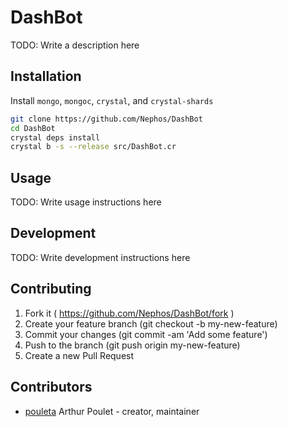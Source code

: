 # DashBot

TODO: Write a description here

## Installation

Install ``mongo``, ``mongoc``, ``crystal``, and ``crystal-shards``

```sh
git clone https://github.com/Nephos/DashBot
cd DashBot
crystal deps install
crystal b -s --release src/DashBot.cr
```


## Usage



TODO: Write usage instructions here

## Development

TODO: Write development instructions here

## Contributing

1. Fork it ( https://github.com/Nephos/DashBot/fork )
2. Create your feature branch (git checkout -b my-new-feature)
3. Commit your changes (git commit -am 'Add some feature')
4. Push to the branch (git push origin my-new-feature)
5. Create a new Pull Request

## Contributors

- [pouleta](https://github.com/Nephos) Arthur Poulet - creator, maintainer
